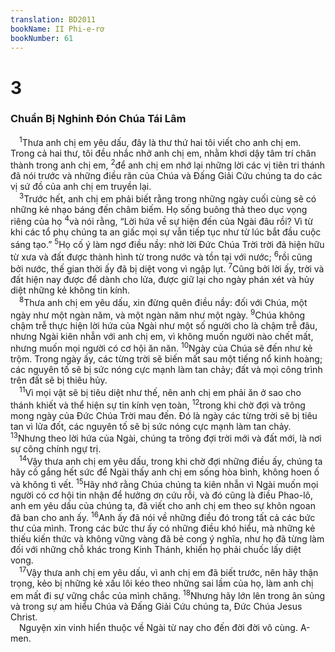 ```yaml
---
translation: BD2011
bookName: II Phi-e-rơ 
bookNumber: 61
---
```


<div class="title"><h1>3</h1><h3>Chuẩn Bị Nghinh Ðón Chúa Tái Lâm</h3></div>
<span class="verse 2phi_3_1"> <sup>1</sup>Thưa anh chị em yêu dấu, đây là thư thứ hai tôi viết cho anh chị em. Trong cả hai thư, tôi đều nhắc nhở anh chị em, nhằm khơi dậy tâm trí chân thành trong anh chị em, </span>
<span class="verse 2phi_3_2"><sup>2</sup>để anh chị em nhớ lại những lời các vị tiên tri thánh đã nói trước và những điều răn của Chúa và Ðấng Giải Cứu chúng ta do các vị sứ đồ của anh chị em truyền lại.<br/></span>
<span class="verse 2phi_3_3"> <sup>3</sup>Trước hết, anh chị em phải biết rằng trong những ngày cuối cùng sẽ có những kẻ nhạo báng đến châm biếm. Họ sống buông thả theo dục vọng riêng của họ </span>
<span class="verse 2phi_3_4"><sup>4</sup>và nói rằng, “Lời hứa về sự hiện đến của Ngài đâu rồi? Vì từ khi các tổ phụ chúng ta an giấc mọi sự vẫn tiếp tục như từ lúc bắt đầu cuộc sáng tạo.” </span>
<span class="verse 2phi_3_5"><sup>5</sup>Họ cố ý làm ngơ điều nầy: nhờ lời Ðức Chúa Trời trời đã hiện hữu từ xưa và đất được thành hình từ trong nước và tồn tại với nước; </span>
<span class="verse 2phi_3_6"><sup>6</sup>rồi cũng bởi nước, thế gian thời ấy đã bị diệt vong vì ngập lụt. </span>
<span class="verse 2phi_3_7"><sup>7</sup>Cũng bởi lời ấy, trời và đất hiện nay được để dành cho lửa, được giữ lại cho ngày phán xét và hủy diệt những kẻ không tin kính.<br/></span>
<span class="verse 2phi_3_8"> <sup>8</sup>Thưa anh chị em yêu dấu, xin đừng quên điều nầy: đối với Chúa, một ngày như một ngàn năm, và một ngàn năm như một ngày. </span>
<span class="verse 2phi_3_9"><sup>9</sup>Chúa không chậm trễ thực hiện lời hứa của Ngài như một số người cho là chậm trễ đâu, nhưng Ngài kiên nhẫn với anh chị em, vì không muốn người nào chết mất, nhưng muốn mọi người có cơ hội ăn năn. </span>
<span class="verse 2phi_3_10"><sup>10</sup>Ngày của Chúa sẽ đến như kẻ trộm. Trong ngày ấy, các từng trời sẽ biến mất sau một tiếng nổ kinh hoàng; các nguyên tố sẽ bị sức nóng cực mạnh làm tan chảy; đất và mọi công trình trên đất sẽ bị thiêu hủy.<br/></span>
<span class="verse 2phi_3_11"> <sup>11</sup>Vì mọi vật sẽ bị tiêu diệt như thế, nên anh chị em phải ăn ở sao cho thánh khiết và thể hiện sự tin kính vẹn toàn, </span>
<span class="verse 2phi_3_12"><sup>12</sup>trong khi chờ đợi và trông mong ngày của Ðức Chúa Trời mau đến. Ðó là ngày các từng trời sẽ bị tiêu tan vì lửa đốt, các nguyên tố sẽ bị sức nóng cực mạnh làm tan chảy. </span>
<span class="verse 2phi_3_13"><sup>13</sup>Nhưng theo lời hứa của Ngài, chúng ta trông đợi trời mới và đất mới, là nơi sự công chính ngự trị.<br/></span>
<span class="verse 2phi_3_14"> <sup>14</sup>Vậy thưa anh chị em yêu dấu, trong khi chờ đợi những điều ấy, chúng ta hãy cố gắng hết sức để Ngài thấy anh chị em sống hòa bình, không hoen ố và không tì vết. </span>
<span class="verse 2phi_3_15"><sup>15</sup>Hãy nhớ rằng Chúa chúng ta kiên nhẫn vì Ngài muốn mọi người có cơ hội tin nhận để hưởng ơn cứu rỗi, và đó cũng là điều Phao-lô, anh em yêu dấu của chúng ta, đã viết cho anh chị em theo sự khôn ngoan đã ban cho anh ấy. </span>
<span class="verse 2phi_3_16"><sup>16</sup>Anh ấy đã nói về những điều đó trong tất cả các bức thư của mình. Trong các bức thư ấy có những điều khó hiểu, mà những kẻ thiếu kiến thức và không vững vàng đã bẻ cong ý nghĩa, như họ đã từng làm đối với những chỗ khác trong Kinh Thánh, khiến họ phải chuốc lấy diệt vong.<br/></span>
<span class="verse 2phi_3_17"> <sup>17</sup>Vậy thưa anh chị em yêu dấu, vì anh chị em đã biết trước, nên hãy thận trọng, kẻo bị những kẻ xấu lôi kéo theo những sai lầm của họ, làm anh chị em mất đi sự vững chắc của mình chăng. </span>
<span class="verse 2phi_3_18"><sup>18</sup>Nhưng hãy lớn lên trong ân sủng và trong sự am hiểu Chúa và Ðấng Giải Cứu chúng ta, Ðức Chúa Jesus Christ.<br/> Nguyện xin vinh hiển thuộc về Ngài từ nay cho đến đời đời vô cùng. A-men.<br/></span>
